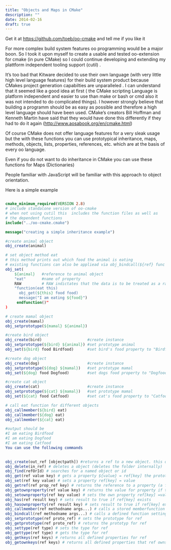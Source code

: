 ```yaml
---
title: "Objects and Maps in CMake"
description: ""
date: 2014-02-16
draft: true
---
```




Get it at https://github.com/toeb/oo-cmake and tell me if you like it

For more complex build system features oo programming would be a major boon. So I took it upon myself to create a usable and tested oo-extension for cmake (in pure CMake) so I could continue developing and extending my plattform independent tooling support (cutil) .

It’s too bad that Kitware decided to use their own language (with very little high level language features) for their build system product because CMakes project generation capabilties are unparalleled .  I can understand that it seemed like a good idea at first ( the CMake scripting Language is platform independent and easier to use than make or bash or cmd also it was not intended to do complicated things). I however strongly believe that building a programm should be as easy as possible and therefore a high level language should have been used. CMake’s creators Bill Hoffman and Kenneth Martin have said that they would have done this differently if they had to do it again (http://www.aosabook.org/en/cmake.html)

Of course CMake does not offer language features for a very sleak usage but the with these functions you can use prototypical inheritance, maps, methods, objects, lists, properties, references, etc. which are at the basis of every oo language.

Even if you do not want to do inheritance in CMake you can use these functions for Maps (Dictionaries)

People familiar with JavaScript will be familiar with this approach to object orientation.

Here is a simple example

```cmake

cmake_minimum_required(VERSION 2.8)
# include standalone version of oo-cmake
# when not using cutil this  includes the function files as well as
# the dependent functions
include("../oo-cmake.cmake")

message("creating a simple inheritance example")

#create animal object
obj_create(animal)

# set object method eat
# this method prints out which food the animal is eating
# existing functions can also be appliead via obj_bindcall(${ref} func arg1 arg2 arg3)
obj_set(
    ${animal}   #reference to animal object
    "eat"       #name of property
    RAW         # RAW indictates that the data is to be treated as a raw string not a list (hinders evaluation)
    "function(eat this)
      obj_get(${this} food food) 
      message("I am eating ${food}") 
     endfunction()"
)

# create mamal object
obj_create(mamal)
obj_setprototype(${mamal} ${animal})

#create bird object
obj_create(bird)                    #create instance
obj_setprototype(${bird} ${animal}) #set prototype animal
obj_set(${bird} food Birdfood)      #set bird's food property to "Birdfood"

#create dog object
obj_create(dog)                     #create instance
obj_setprototype(${dog} ${mamal})   #set prototype mamal
obj_set(${dog} food Dogfood)        #set dogs food property to "Dogfood"

#create cat object
obj_create(cat)                     #create instance
obj_setprototype(${cat} ${mamal})   #set prototype mamal
obj_set(${cat} food Catfood)        #set cat's food property to "Catfood"

# call eat function for different objects
obj_callmember(${bird} eat) 
obj_callmember(${dog} eat)
obj_callmember(${cat} eat)

#output should be
#I am eating Birdfood
#I am eating Dogfood
#I am eating Catfood
You can use the following commands

 
obj_create(out_ref [objectpath]) #returns a ref to a new object. this object is persistent and will exist until obj_delete is called, internally the object is represented by a folder
obj_delete(in_ref) # deletes a object (deletes the folder internally)
obj_find(refOrId) # searches for a named object or id
obj_get(ref value key) # gets a property ${value} = ref[key] the prototype chain is considered
obj_set(ref key value) # sets a property ref[key] = value
obj_getref(ref prop_ref key) # returns the reference to a property (a file)
obj_getownproperty(ref value key) # returns the value for property if the property belongs to ref 
obj_setownproperty(ref key value) # sets the own property ref[key] =value
obj_has(ref result key) # sets result to true if ref[key] exists
obj_hasownproperty(ref result key) # sets result to true if ref[key] exists and is owned by ref
obj_callmember(ref methodname args...) # calls a stored memberfunction (first argument passed is ref)
obj_bindcall(ref methodname args...) # calls a defined function setting first argument to ref
obj_setprototype(ref proto_ref) # sets the prototype for ref
obj_getprototype(ref proto_ref) # returns the prototyp for ref
obj_settype(ref type) # sets the type for ref
obj_gettype(ref type) # gets the type for ref
obj_getkeys(ref keys) # returns all defined properties for ref
obj_getownkeys(ref keys) # returns all defined properties that ref owns

```